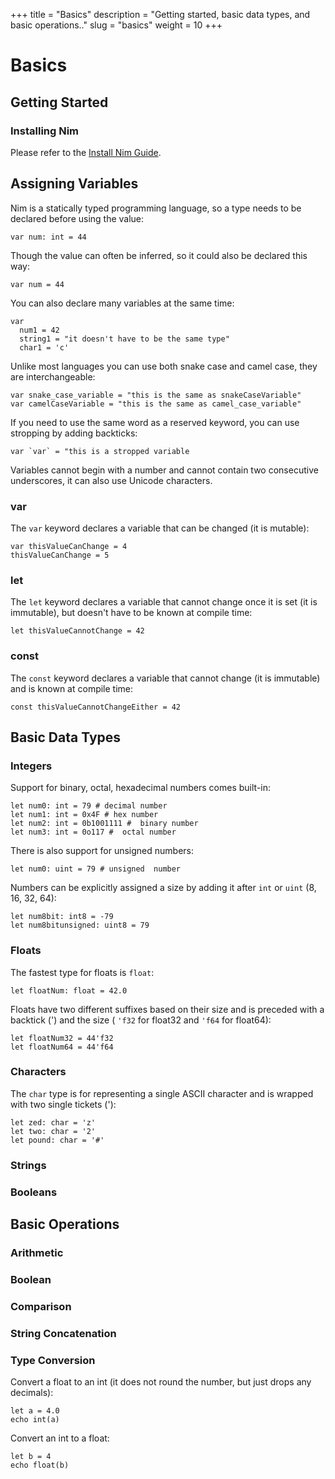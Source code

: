 +++
title = "Basics"
description = "Getting started, basic data types, and basic operations.."
slug = "basics"
weight = 10
+++

# Basics

## Getting Started

### **Installing Nim**

Please refer to the [Install Nim Guide](https://nim-lang.org/install.html).

## Assigning Variables

Nim is a statically typed programming language, so a type needs to be declared before using the value:

```
var num: int = 44
```

Though the value can often be inferred, so it could also be declared this way:

```
var num = 44
```

You can also declare many variables at the same time:

```
var
  num1 = 42
  string1 = "it doesn't have to be the same type"
  char1 = 'c'
```

Unlike most languages you can use both snake case and camel case, they are interchangeable:

```
var snake_case_variable = "this is the same as snakeCaseVariable"
var camelCaseVariable = "this is the same as camel_case_variable"
```

If you need to use the same word as a reserved keyword, you can use stropping by adding backticks:

```
var `var` = "this is a stropped variable
```

Variables cannot begin with a number and cannot contain two consecutive underscores, it can also use Unicode characters.

### **var**

The `var` keyword declares a variable that can be changed (it is mutable):

```
var thisValueCanChange = 4
thisValueCanChange = 5
```

### **let**

The `let` keyword declares a variable that cannot change once it is set (it is immutable), but doesn't have to be known at compile time:

```
let thisValueCannotChange = 42
```

### **const**

The `const` keyword declares a variable that cannot change (it is immutable) and is known at compile time:

```
const thisValueCannotChangeEither = 42
```

## Basic Data Types

### **Integers**

Support for binary, octal, hexadecimal numbers comes built-in:

```
let num0: int = 79 # decimal number
let num1: int = 0x4F # hex number
let num2: int = 0b1001111 #  binary number
let num3: int = 0o117 #  octal number
```

There is also support for unsigned numbers:

```
let num0: uint = 79 # unsigned  number
```

Numbers can be explicitly assigned a size by adding it after `int` or `uint` (8, 16, 32, 64):

```
let num8bit: int8 = -79
let num8bitunsigned: uint8 = 79
```

### **Floats**

The fastest type for floats is `float`:

```
let floatNum: float = 42.0
```

Floats have two different suffixes based on their size and is preceded with a backtick (') and the size ( `'f32` for float32 and `'f64` for float64):

```
let floatNum32 = 44'f32
let floatNum64 = 44'f64
```

### **Characters**

The `char` type is for representing a single ASCII character and is wrapped with two single tickets ('):

```
let zed: char = 'z'
let two: char = '2'
let pound: char = '#'
```

### **Strings**

### **Booleans**

## Basic Operations

### **Arithmetic**

### **Boolean**

### **Comparison**

### **String Concatenation**

### **Type Conversion**

Convert a float to an int (it does not round the number, but just drops any decimals):

```
let a = 4.0
echo int(a)
```

Convert an int to a float:

```
let b = 4
echo float(b)
```
